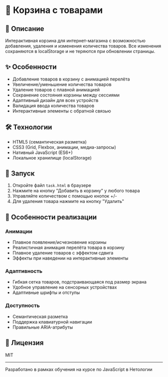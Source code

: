 # 🛒 Корзина с товарами

## 📝 Описание

Интерактивная корзина для интернет-магазина с возможностью добавления, удаления и изменения количества товаров. Все изменения сохраняются в localStorage и не теряются при обновлении страницы.

## ✨ Особенности

- Добавление товаров в корзину с анимацией перелёта
- Увеличение/уменьшение количества товаров
- Удаление товаров с плавной анимацией
- Сохранение состояния корзины между сессиями
- Адаптивный дизайн для всех устройств
- Валидация ввода количества товаров
- Интерактивные элементы с обратной связью

## 🛠 Технологии

- HTML5 (семантическая разметка)
- CSS3 (Grid, Flexbox, анимации, медиа-запросы)
- Нативный JavaScript (ES6+)
- Локальное хранилище (localStorage)

## 🚀 Запуск

1. Откройте файл `task.html` в браузере
2. Нажмите на кнопку "Добавить в корзину" у любого товара
3. Управляйте количеством с помощью кнопок +/-
4. Для удаления товара нажмите на кнопку "Удалить"

## 🎨 Особенности реализации

### Анимации
- Плавное появление/исчезновение корзины
- Реалистичная анимация перелёта товара в корзину
- Плавное удаление товаров с эффектом сдвига
- Эффекты при наведении на интерактивные элементы

### Адаптивность
- Гибкая сетка товаров, подстраивающаяся под размер экрана
- Удобное управление на сенсорных устройствах
- Адаптивные шрифты и отступы

### Доступность
- Семантическая разметка
- Поддержка клавиатурной навигации
- Правильные ARIA-атрибуты

## 📝 Лицензия

MIT

---

Разработано в рамках обучения на курсе по JavaScript в Нетологии
